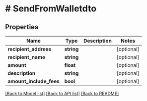 # # SendFromWalletdto

## Properties

Name | Type | Description | Notes
------------ | ------------- | ------------- | -------------
**recipient_address** | **string** |  | [optional]
**recipient_name** | **string** |  | [optional]
**amount** | **float** |  | [optional]
**description** | **string** |  | [optional]
**amount_include_fees** | **bool** |  | [optional]

[[Back to Model list]](../../README.md#models) [[Back to API list]](../../README.md#endpoints) [[Back to README]](../../README.md)
